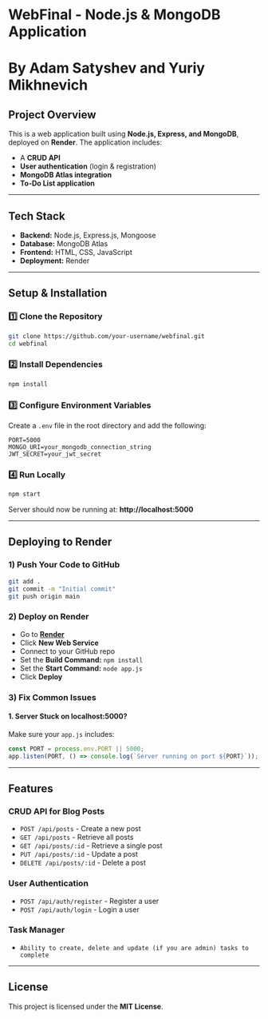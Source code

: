 # WebFinal - Node.js & MongoDB Application
# By Adam Satyshev and Yuriy Mikhnevich
## **Project Overview**
This is a web application built using **Node.js, Express, and MongoDB**, deployed on **Render**. The application includes:
- A **CRUD API**
- **User authentication** (login & registration)
- **MongoDB Atlas integration**
- **To-Do List application**

---
## **Tech Stack**
- **Backend:** Node.js, Express.js, Mongoose
- **Database:** MongoDB Atlas
- **Frontend:** HTML, CSS, JavaScript
- **Deployment:** Render

---
## **Setup & Installation**
### 1️⃣ Clone the Repository
```sh
git clone https://github.com/your-username/webfinal.git
cd webfinal
```
### 2️⃣ Install Dependencies
```sh
npm install
```
### 3️⃣ Configure Environment Variables
Create a `.env` file in the root directory and add the following:
```env
PORT=5000
MONGO_URI=your_mongodb_connection_string
JWT_SECRET=your_jwt_secret
```
### 4️⃣ Run Locally
```sh
npm start
```
Server should now be running at: **http://localhost:5000**

---
## **Deploying to Render**
### 1) Push Your Code to GitHub
```sh
git add .
git commit -m "Initial commit"
git push origin main
```
### 2) Deploy on Render
- Go to **[Render](https://render.com/)**
- Click **New Web Service**
- Connect to your GitHub repo
- Set the **Build Command:** `npm install`
- Set the **Start Command:** `node app.js`
- Click **Deploy**

### 3) Fix Common Issues
#### **1. Server Stuck on localhost:5000?**
Make sure your `app.js` includes:
```js
const PORT = process.env.PORT || 5000;
app.listen(PORT, () => console.log(`Server running on port ${PORT}`));
```

---
## **Features**
### CRUD API for Blog Posts
- `POST /api/posts` - Create a new post
- `GET /api/posts` - Retrieve all posts
- `GET /api/posts/:id` - Retrieve a single post
- `PUT /api/posts/:id` - Update a post
- `DELETE /api/posts/:id` - Delete a post

### User Authentication
- `POST /api/auth/register` - Register a user
- `POST /api/auth/login` - Login a user

### Task Manager
- `Ability to create, delete and update (if you are admin) tasks to complete`

---
## **License**
This project is licensed under the **MIT License**.

